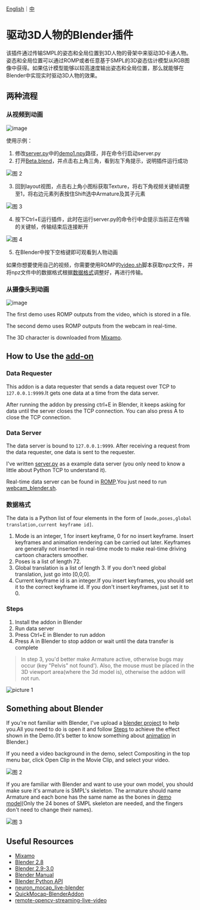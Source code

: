 [English](README.md)｜[中](README.zh_CN.md) 
# 驱动3D人物的Blender插件

该插件通过传输SMPL的姿态和全局位置到3D人物的骨架中来驱动3D卡通人物。姿态和全局位置可以通过ROMP或者任意基于SMPL的3D姿态估计模型从RGB图像中获得。如果估计模型能够以较高速度输出姿态和全局位置，那么就能够在Blender中实现实时驱动3D人物的效果。

## 两种流程

### 从视频到动画

![image](demo/demo1.gif)

使用示例：

1. 修改[server.py](src/server.py)中的[demo1.npy](demo/demo1.npy)路径，并在命令行启动server.py
2. 打开[Beta.blend](blender/Beta.blend)，并点击右上角三角，看到左下角提示，说明插件运行成功

![图 2](images/c52b11b344f633d7d60dd2c3a4fd8af0057c2a873f5868227e5c3e3b6c27b37f.png)  


3. 回到layout视图，点击右上角小图标获取Texture，将右下角视频关键帧调整至1，将右边元素列表按住Shift选中Armature及其子元素

![图 3](images/6ecb42e47e9befecf4a6492e0dbeef3ee9fc2a545b8f708b37acf98a4fa508a9.png)  

4. 按下Ctrl+E运行插件，此时在运行server.py的命令行中会提示当前正在传输的关键帧，传输结束后连接断开

![图 4](images/1a7a853daa25f17230482437550e1d94f22252f0b02807ab105eeb6a2bd8ae30.png) 

5. 在Blender中按下空格键即可观看到人物动画

如果你想要使用自己的视频，你需要使用ROMP的[video.sh](https://github.com/Arthur151/ROMP/blob/master/scripts/video.sh)脚本获取npz文件，并将npz文件中的数据格式根据[数据格式](#数据格式)调整好，再进行传输。

### 从摄像头到动画

![image](demo/demo2.gif)

The first demo uses ROMP outputs from the video, which is stored in a file.

The second demo uses ROMP outputs from the webcam in real-time.

The 3D character is downloaded from [Mixamo](https://www.mixamo.com/#/).

##

## How to Use the [add-on](src/characterDriven.py)

### Data Requester

This addon is a data requester that sends a data request over TCP to `127.0.0.1:9999`.It gets one data at a time from the data server.

After running the addon by pressing ctrl+E in Blender, it keeps asking for data until the server closes the TCP connection. You can also press A to close the TCP connection.

### Data Server

The data server is bound to `127.0.0.1:9999`. After receiving a request from the data requester, one data is sent to the requester.

I've written [server.py](src/server.py) as a example data server (you only need to know a little about Python TCP to understand it).

Real-time data server can be found in [ROMP](https://github.com/Arthur151/ROMP).You just need to run [webcam_blender.sh](https://github.com/Arthur151/ROMP/blob/master/scripts/webcam_blender.sh).

### 数据格式

The data is a Python list of four elements in the form of `[mode,poses,global translation,current keyframe id]`.

1. Mode is an integer, 1 for insert keyframe, 0 for no insert keyframe. Insert keyframes and animation rendering can be carried out later. Keyframes are generally not inserted in real-time mode to make real-time driving cartoon characters smoother.
2. Poses is a list of length 72.
3. Global translation is a list of length 3. If you don't need global translation, just go into [0,0,0].
4. Current keyframe id is an integer.If you insert keyframes, you should set it to the correct keyframe id. If you don't insert keyframes, just set it to 0.

### Steps

1. Install the addon in Blender
2. Run data server
3. Press Ctrl+E in Blender to run addon
4. Press A in Blender to stop addon or wait until the data transfer is complete

> In step 3, you'd better make Armature active, otherwise bugs may occur (key "Pelvis" not found'). Also, the mouse must be placed in the 3D viewport area(where the 3d model is), otherwise the addon will not run.

![picture 1](images/f385c458c9c3531c74c411689ce74a0cf4ffca92588888b9764775f8c7087f75.png)

## Something about Blender

If you're not familiar with Blender, I've upload a [blender project](/blender/Beta.blend) to help you.All you need to do is open it and follow [Steps](#steps) to achieve the effect shown in the Demo.(It's better to know something about [animation](https://www.bilibili.com/video/BV1zh411Y7LX?from=search&seid=4554151926894860198&spm_id_from=333.337.0.0) in Blender.)

If you need a video background in the demo, select Compositing in the top menu bar, click Open Clip in the Movie Clip, and select your video.

![图 2](/images/7cabdcf52c78b5a42642a9acb0d1b835f54376f10fdd11f416e455e5e3b24fc5.png)

If you are familiar with Blender and want to use your own model, you should make sure it's armature is SMPL's skeleton. The armature should name Armature and each bone has the same name as the bones in [demo model](blender/Alpha.fbx)(Only the 24 bones of SMPL skeleton are needed, and the fingers don't need to change their names).

![图 3](/images/6b7e75964fd193b36ae58c94ddd99e6d234de6e085fb65d6f6691b476329b16c.png)

## Useful Resources

- [Mixamo](https://www.mixamo.com/#/)
- [Blender 2.8](https://www.bilibili.com/video/BV1T4411N7GE?spm_id_from=333.999.0.0)
- [Blender 2.9-3.0](https://www.bilibili.com/video/BV1zh411Y7LX?from=search&seid=12526205672689328022&spm_id_from=333.337.0.0)
- [Blender Manual](https://docs.blender.org/manual/en/latest/)
- [Blender Python API](https://docs.blender.org/api/current/index.html)
- [neuron_mocap_live-blender](https://github.com/pnmocap/neuron_mocap_live-blender)
- [QuickMocap-BlenderAddon](https://github.com/vltmedia/QuickMocap-BlenderAddon)
- [remote-opencv-streaming-live-video](https://github.com/rena2damas/remote-opencv-streaming-live-video)
